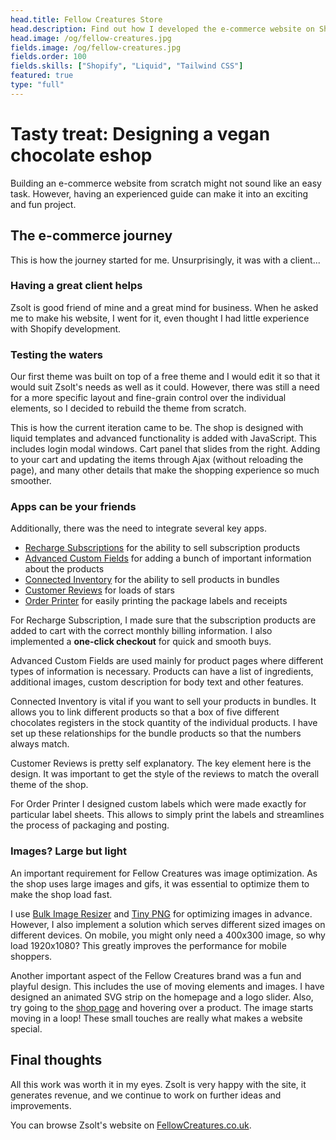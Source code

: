 ```yaml
---
head.title: Fellow Creatures Store
head.description: Find out how I developed the e-commerce website on Shopify that sells vegan chocolates.
head.image: /og/fellow-creatures.jpg
fields.image: /og/fellow-creatures.jpg
fields.order: 100
fields.skills: ["Shopify", "Liquid", "Tailwind CSS"]
featured: true
type: "full"
---
```


# Tasty treat: Designing a vegan chocolate eshop

Building an e-commerce website from scratch might not sound like an easy task. However, having an experienced guide can make it into an exciting and fun project.

## The e-commerce journey

This is how the journey started for me. Unsurprisingly, it was with a client...

### Having a great client helps

Zsolt is good friend of mine and a great mind for business. When he asked me to make his website, I went for it, even thought I had little experience with Shopify development.

### Testing the waters

Our first theme was built on top of a free theme and I would edit it so that it would suit Zsolt's needs as well as it could. However, there was still a need for a more specific layout and fine-grain control over the individual elements, so I decided to rebuild the theme from scratch.

This is how the current iteration came to be. The shop is designed with liquid templates and advanced functionality is added with JavaScript. This includes login modal windows. Cart panel that slides from the right. Adding to your cart and updating the items through Ajax (without reloading the page), and many other details that make the shopping experience so much smoother.

### Apps can be your friends

Additionally, there was the need to integrate several key apps.

- [Recharge Subscriptions](https://apps.shopify.com/subscription-payments) for the ability to sell subscription products
- [Advanced Custom Fields](https://apps.shopify.com/advanced-custom-field) for adding a bunch of important information about the products
- [Connected Inventory](https://apps.shopify.com/connected-inventory) for the ability to sell products in bundles
- [Customer Reviews](https://apps.shopify.com/product-reviews) for loads of stars
- [Order Printer](https://apps.shopify.com/order-printer) for easily printing the package labels and receipts

For Recharge Subscription, I made sure that the subscription products are added to cart with the correct monthly billing information. I also implemented a **one-click checkout** for quick and smooth buys.

Advanced Custom Fields are used mainly for product pages where different types of information is necessary. Products can have a list of ingredients, additional images, custom description for body text and other features.

Connected Inventory is vital if you want to sell your products in bundles. It allows you to link different products so that a box of five different chocolates registers in the stock quantity of the individual products. I have set up these relationships for the bundle products so that the numbers always match.

Customer Reviews is pretty self explanatory. The key element here is the design. It was important to get the style of the reviews to match the overall theme of the shop.

For Order Printer I designed custom labels which were made exactly for particular label sheets. This allows to simply print the labels and streamlines the process of packaging and posting.

### Images? Large but light

An important requirement for Fellow Creatures was image optimization. As the shop uses large images and gifs, it was essential to optimize them to make the shop load fast.

I use [Bulk Image Resizer](https://bulkresizephotos.com/) and [Tiny PNG](https://tinypng.com/) for optimizing images in advance. However, I also implement a solution which serves different sized images on different devices. On mobile, you might only need a 400x300 image, so why load 1920x1080? This greatly improves the performance for mobile shoppers.

Another important aspect of the Fellow Creatures brand was a fun and playful design. This includes the use of moving elements and images. I have designed an animated SVG strip on the homepage and a logo slider. Also, try going to the [shop page](https://www.fellowcreatures.co.uk/collections/frontpage) and hovering over a product. The image starts moving in a loop! These small touches are really what makes a website special.

## Final thoughts

All this work was worth it in my eyes. Zsolt is very happy with the site, it generates revenue, and we continue to work on further ideas and improvements.

You can browse Zsolt's website on [FellowCreatures.co.uk](https://www.fellowcreatures.co.uk/).
